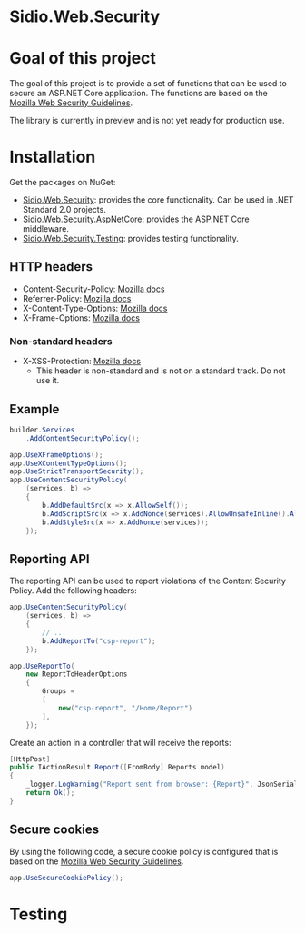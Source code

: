 # Sidio.Web.Security

# Goal of this project
The goal of this project is to provide a set of functions that can be used to secure an ASP.NET Core application.
The functions are based on the [Mozilla Web Security Guidelines](https://infosec.mozilla.org/guidelines/web_security).

The library is currently in preview and is not yet ready for production use.

# Installation
Get the packages on NuGet:
- [Sidio.Web.Security](https://www.nuget.org/packages/Sidio.Web.Security/): provides the core functionality. Can be used in .NET Standard 2.0 projects.
- [Sidio.Web.Security.AspNetCore](https://www.nuget.org/packages/Sidio.Web.Security.AspNetCore/): provides the ASP.NET Core middleware.
- [Sidio.Web.Security.Testing](https://www.nuget.org/packages/Sidio.Web.Security.AspNetCore.Mvc/): provides testing functionality.

## HTTP headers
- Content-Security-Policy: [Mozilla docs](https://developer.mozilla.org/en-US/docs/Web/HTTP/Headers/Content-Security-Policy)
- Referrer-Policy: [Mozilla docs](https://developer.mozilla.org/en-US/docs/Web/HTTP/Headers/Referrer-Policy)
- X-Content-Type-Options: [Mozilla docs](https://developer.mozilla.org/en-US/docs/Web/HTTP/Headers/X-Content-Type-Options)
- X-Frame-Options: [Mozilla docs](https://developer.mozilla.org/en-US/docs/Web/HTTP/Headers/X-Frame-Options)

### Non-standard headers
- X-XSS-Protection: [Mozilla docs](https://developer.mozilla.org/en-US/docs/Web/HTTP/Headers/X-XSS-Protection)
  - This header is non-standard and is not on a standard track. Do not use it.

## Example
```csharp
builder.Services
    .AddContentSecurityPolicy();
```

```csharp
app.UseXFrameOptions();
app.UseXContentTypeOptions();
app.UseStrictTransportSecurity();
app.UseContentSecurityPolicy(
    (services, b) =>
    {
        b.AddDefaultSrc(x => x.AllowSelf());
        b.AddScriptSrc(x => x.AddNonce(services).AllowUnsafeInline().AllowUrl("https://cdn.example.com"));
        b.AddStyleSrc(x => x.AddNonce(services));
    });
```

## Reporting API
The reporting API can be used to report violations of the Content Security Policy. Add the following headers:
```csharp
app.UseContentSecurityPolicy(
    (services, b) =>
    {
        // ...
        b.AddReportTo("csp-report");
    });

app.UseReportTo(
    new ReportToHeaderOptions
    {
        Groups =
        [
            new("csp-report", "/Home/Report")
        ],
    });
```
Create an action in a controller that will receive the reports:
```csharp
[HttpPost]
public IActionResult Report([FromBody] Reports model)
{
    _logger.LogWarning("Report sent from browser: {Report}", JsonSerializer.Serialize(model));
    return Ok();
}
```

## Secure cookies
By using the following code, a secure cookie policy is configured that is based 
on the [Mozilla Web Security Guidelines](https://infosec.mozilla.org/guidelines/web_security).
```csharp
app.UseSecureCookiePolicy();
```

# Testing